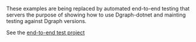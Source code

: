 These examples are being replaced by automated end-to-end testing that servers the purpose of showing how to use Dgraph-dotnet and mainting testing against Dgraph versions.

See the [end-to-end test project](https://github.com/MichaelJCompton/Dgraph-dotnet/tree/master/source/Dgraph-dotnet.tests.e2e)